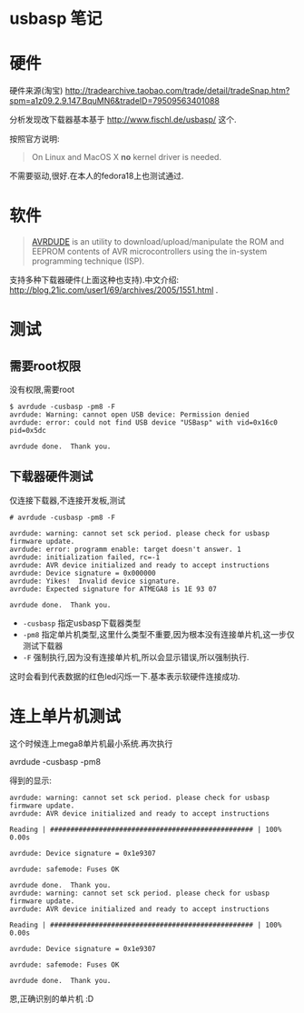# usbasp 笔记

# 硬件

硬件来源(淘宝) http://tradearchive.taobao.com/trade/detail/tradeSnap.htm?spm=a1z09.2.9.147.BquMN6&tradeID=79509563401088

分析发现改下载器基本基于 http://www.fischl.de/usbasp/ 这个. 

按照官方说明:

>On Linux and MacOS X **no** kernel driver is needed.

不需要驱动,很好.在本人的fedora18上也测试通过.

# 软件

> [AVRDUDE](http://www.nongnu.org/avrdude/) is an utility to download/upload/manipulate the ROM and EEPROM contents of AVR microcontrollers using the in-system programming technique (ISP).

支持多种下载器硬件(上面这种也支持).中文介绍: http://blog.21ic.com/user1/69/archives/2005/1551.html .

# 测试

## 需要root权限

没有权限,需要root

```
$ avrdude -cusbasp -pm8 -F
avrdude: Warning: cannot open USB device: Permission denied
avrdude: error: could not find USB device "USBasp" with vid=0x16c0 pid=0x5dc

avrdude done.  Thank you.
```

## 下载器硬件测试

仅连接下载器,不连接开发板,测试

```
# avrdude -cusbasp -pm8 -F

avrdude: warning: cannot set sck period. please check for usbasp firmware update. 
avrdude: error: programm enable: target doesn't answer. 1 
avrdude: initialization failed, rc=-1
avrdude: AVR device initialized and ready to accept instructions
avrdude: Device signature = 0x000000
avrdude: Yikes!  Invalid device signature.
avrdude: Expected signature for ATMEGA8 is 1E 93 07

avrdude done.  Thank you.
```

* `-cusbasp` 指定usbasp下载器类型
* `-pm8` 指定单片机类型,这里什么类型不重要,因为根本没有连接单片机,这一步仅测试下载器
* `-F` 强制执行,因为没有连接单片机,所以会显示错误,所以强制执行.

这时会看到代表数据的红色led闪烁一下.基本表示软硬件连接成功.

# 连上单片机测试

这个时候连上mega8单片机最小系统.再次执行

 avrdude -cusbasp -pm8 

得到的显示:

```
avrdude: warning: cannot set sck period. please check for usbasp firmware update.
avrdude: AVR device initialized and ready to accept instructions

Reading | ################################################## | 100% 0.00s

avrdude: Device signature = 0x1e9307

avrdude: safemode: Fuses OK

avrdude done.  Thank you.
avrdude: warning: cannot set sck period. please check for usbasp firmware update.
avrdude: AVR device initialized and ready to accept instructions

Reading | ################################################## | 100% 0.00s

avrdude: Device signature = 0x1e9307

avrdude: safemode: Fuses OK

avrdude done.  Thank you.
```
恩,正确识别的单片机 :D
